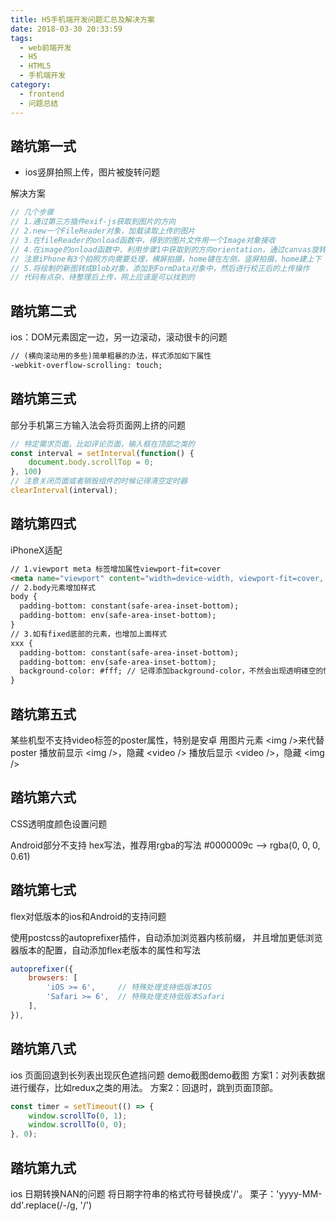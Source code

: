 ```yaml
---
title: H5手机端开发问题汇总及解决方案
date: 2018-03-30 20:33:59
tags:
  - web前端开发
  - H5
  - HTML5
  - 手机端开发
category:
  - frontend
  - 问题总结
---
```


## 踏坑第一式
* ios竖屏拍照上传，图片被旋转问题

解决方案
```js
// 几个步骤
// 1.通过第三方插件exif-js获取到图片的方向
// 2.new一个FileReader对象，加载读取上传的图片
// 3.在fileReader的onload函数中，得到的图片文件用一个Image对象接收
// 4.在image的onload函数中，利用步骤1中获取到的方向orientation，通过canvas旋转校正，重新绘制一张新图
// 注意iPhone有3个拍照方向需要处理，横屏拍摄，home键在左侧，竖屏拍摄，home建上下
// 5.将绘制的新图转成Blob对象，添加到FormData对象中，然后进行校正后的上传操作
// 代码有点杂，待整理后上传，网上应该是可以找到的
```
<!--more-->

## 踏坑第二式

ios：DOM元素固定一边，另一边滚动，滚动很卡的问题
```html
// (横向滚动用的多些)简单粗暴的办法，样式添加如下属性
-webkit-overflow-scrolling: touch;
```

## 踏坑第三式
部分手机第三方输入法会将页面网上挤的问题

```js
// 特定需求页面，比如评论页面，输入框在顶部之类的
const interval = setInterval(function() {
    document.body.scrollTop = 0;
}, 100)
// 注意关闭页面或者销毁组件的时候记得清空定时器
clearInterval(interval);
```

## 踏坑第四式

iPhoneX适配

```html
// 1.viewport meta 标签增加属性viewport-fit=cover
<meta name="viewport" content="width=device-width, viewport-fit=cover, xxxx">
// 2.body元素增加样式
body {
  padding-bottom: constant(safe-area-inset-bottom);
  padding-bottom: env(safe-area-inset-bottom);
}
// 3.如有fixed底部的元素，也增加上面样式
xxx {
  padding-bottom: constant(safe-area-inset-bottom);
  padding-bottom: env(safe-area-inset-bottom);
  background-color: #fff; // 记得添加background-color，不然会出现透明镂空的情况
}
```

## 踏坑第五式
某些机型不支持video标签的poster属性，特别是安卓
用图片元素 &#60;img /&#62;来代替poster
播放前显示 &#60;img /&#62;，隐藏 &#60;video /&#62;
播放后显示 &#60;video /&#62;，隐藏 &#60;img /&#62;

## 踏坑第六式
CSS透明度颜色设置问题

Android部分不支持 hex写法，推荐用rgba的写法
#0000009c --> rgba(0, 0, 0, 0.61)

## 踏坑第七式
flex对低版本的ios和Android的支持问题

使用postcss的autoprefixer插件，自动添加浏览器内核前缀，
并且增加更低浏览器版本的配置，自动添加flex老版本的属性和写法
```js
autoprefixer({
    browsers: [
        'iOS >= 6',     // 特殊处理支持低版本IOS
        'Safari >= 6',  // 特殊处理支持低版本Safari
    ],
}),
```
## 踏坑第八式
ios 页面回退到长列表出现灰色遮挡问题
demo截图demo截图
方案1：对列表数据进行缓存，比如redux之类的用法。
方案2：回退时，跳到页面顶部。
```js
const timer = setTimeout(() => {
    window.scrollTo(0, 1);
    window.scrollTo(0, 0);
}, 0);
```
## 踏坑第九式
ios 日期转换NAN的问题
将日期字符串的格式符号替换成'/'。
栗子：'yyyy-MM-dd'.replace(/-/g, '/')
